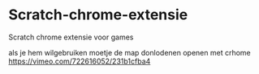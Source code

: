 # Scratch-chrome-extensie
Scratch chrome extensie voor games

als je hem wilgebruiken moetje de map donlodenen openen met crhome
https://vimeo.com/722616052/231b1cfba4

